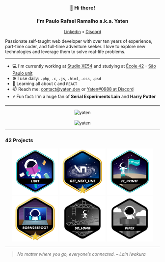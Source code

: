 
<h3 align="center">👋 Hi there!</h3>
<h3 align="center">I'm Paulo Rafael Ramalho a.k.a. Yaten</h3>
<p align="center">
  <a href="https://www.linkedin.com/in/prafaelramalho/">Linkedin</a> •
  <a href="https://discordapp.com/users/184121880695799808">Discord</a>
</p>

Passionate self-taught web developer with over ten years of experience, part-time coder, and full-time adventure seeker. I love to explore new technologies and leverage them to solve real-life problems.

---

- 💻 I'm currently working at [Studio XE54](https://xe54.pro/) and studying at [École 42](https://www.42.fr/) - [São Paulo unit](https://www.42sp.org.br/)
- ⚙️ I use daily: `.php`, `.c`, `.js`, `.html`, `.css`, `.psd`
- 🌱 Learning all about `C` and `REACT`
- 📫 Reach me: contact@yaten.dev or [Yaten#0988 at Discord](https://discordapp.com/users/184121880695799808)
- ⚡️ Fun fact: I'm a huge fan of **Serial Experiments Lain** and **Harry Potter**

---

<p align="center">
  <img src="https://github-profile-trophy.vercel.app/?username=yaten&title=Commit,Followers,Stars&theme=onedark&row=1&column=3&no-bg=true&margin-w=15&no-frame=true" alt="yaten" /></a>
  <br>
  <br>
  <img src="https://github-readme-streak-stats.herokuapp.com/?user=Yaten&theme=dracula&hide_border=true" alt="yaten" /></a>
</p>

---
### 42 Projects
<p align="center">
  <a href="https://github.com/Yaten/42-libft"><img src="img/libft.png" alt="libft 115/100"></a>
  <a href="https://github.com/Yaten/42-get_next_line"><img src="img/gnl-star.png" alt="GNL 125/100"></a>
  <a href="https://github.com/Yaten/42-ft_printf"><img src="img/ft_printf.png" alt="ft_printf 100/100"></a>
  <a href="https://github.com/Yaten/42-born2beroot"><img src="img/born2beroot-star.png" alt="125/100"></a>
  <a href="https://github.com/Yaten/42-so_long"><img src="img/so_long-gray.png" alt="WIP"></a>
  <a href="https://github.com/Yaten/42-pipex"><img src="img/pipex-gray.png" alt="WIP"></a>
</p>

---

> *No matter where you go, everyone’s connected. – Lain Iwakura*

<!--
**Yaten/Yaten** is a ✨ _special_ ✨ repository because its `README.md` (this file) appears on your GitHub profile.

Here are some ideas to get you started:

- 🔭 I’m currently working on ...
- 🌱 I’m currently learning ...
- 👯 I’m looking to collaborate on ...
- 🤔 I’m looking for help with ...
- 💬 Ask me about ...
- 📫 How to reach me: ...
- 😄 Pronouns: ...
- ⚡ Fun fact: ...
-->

